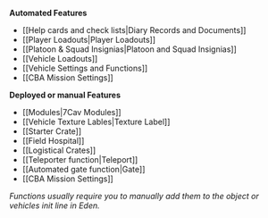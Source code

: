 **Automated Features**
* [[Help cards and check lists|Diary Records and Documents]]
* [[Player Loadouts|Player Loadouts]]
* [[Platoon & Squad Insignias|Platoon and Squad Insignias]]
* [[Vehicle Loadouts]]
* [[Vehicle Settings and Functions]]
* [[CBA Mission Settings]]

**Deployed or manual Features**
* [[Modules|7Cav Modules]]
* [[Vehicle Texture Lables|Texture Label]]
* [[Starter Crate]]
* [[Field Hospital]]
* [[Logistical Crates]]
* [[Teleporter function|Teleport]]
* [[Automated gate function|Gate]]
* [[CBA Mission Settings]]

*Functions usually require you to manually add them to the object or vehicles init line in Eden.*
